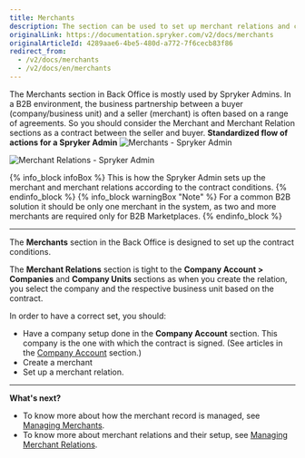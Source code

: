 ```yaml
---
title: Merchants
description: The section can be used to set up merchant relations and create merchants based on the contract conditions in the Back Office.
originalLink: https://documentation.spryker.com/v2/docs/merchants
originalArticleId: 4289aae6-4be5-480d-a772-7f6cecb83f86
redirect_from:
  - /v2/docs/merchants
  - /v2/docs/en/merchants
---
```


The Merchants section in Back Office is mostly used by Spryker Admins. In a B2B environment, the business partnership between a buyer (company/business unit) and a seller (merchant) is often based on a range of agreements. So you should consider the Merchant and Merchant Relation sections as a contract between the seller and buyer.
**Standardized flow of actions for a Spryker Admin**
![Merchants - Spryker Admin](https://spryker.s3.eu-central-1.amazonaws.com/docs/User+Guides/Back+Office+User+Guides/Merchants/merchants-section.png)

![Merchant Relations - Spryker Admin](https://spryker.s3.eu-central-1.amazonaws.com/docs/User+Guides/Back+Office+User+Guides/Merchants/merchant-relations-section.png)

{% info_block infoBox %}
This is how the Spryker Admin sets up the merchant and merchant relations according to the contract conditions.
{% endinfo_block %}
{% info_block warningBox "Note" %}
For a common B2B solution it should be only one merchant in the system, as two and more merchants are required only for B2B Marketplaces.
{% endinfo_block %}
***
The **Merchants** section in the Back Office is designed to set up the contract conditions.

The **Merchant Relations** section is tight to the **Company Account > Companies** and **Company Units** sections as when you create the relation, you select the company and the respective business unit based on the contract.

In order to have a correct set, you should:
* Have a company setup done in the **Company Account** section. This company is the one with which the contract is signed. (See articles in the [Company Account](https://documentation.spryker.com/v2/docs/company-account-2) section.)
* Create a merchant
* Set up a merchant relation.
***
**What's next?**

* To know more about how the merchant record is managed, see [Managing Merchants](/docs/scos/user/back-office-user-guides/{{page.version}}/marketplace/merchants-and-merchant-relations/managing-merchants.html).
* To know more about merchant relations and their setup, see [Managing Merchant Relations](/docs/scos/user/back-office-user-guides/{{page.version}}/marketplace/merchants-and-merchant-relations/managing-merchant-relations.html).
